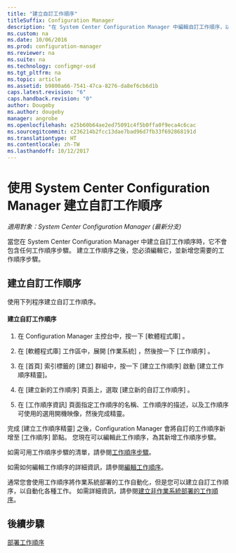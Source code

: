 ```yaml
---
title: "建立自訂工作順序"
titleSuffix: Configuration Manager
description: "在 System Center Configuration Manager 中編輯自訂工作順序，以在工作順序中新增步驟。"
ms.custom: na
ms.date: 10/06/2016
ms.prod: configuration-manager
ms.reviewer: na
ms.suite: na
ms.technology: configmgr-osd
ms.tgt_pltfrm: na
ms.topic: article
ms.assetid: b9800a66-7541-47ca-8276-da8ef6cb6d1b
caps.latest.revision: "6"
caps.handback.revision: "0"
author: Dougeby
ms.author: dougeby
manager: angrobe
ms.openlocfilehash: e25b60b64ae2ed75091c4f5b0ffa0f9eca4c6cac
ms.sourcegitcommit: c236214b2fcc13dae7bad96d7fb33f692868191d
ms.translationtype: HT
ms.contentlocale: zh-TW
ms.lasthandoff: 10/12/2017
---
```

# <a name="create-a-custom-task-sequence-with-system-center-configuration-manager"></a>使用 System Center Configuration Manager 建立自訂工作順序

*適用對象：System Center Configuration Manager (最新分支)*

當您在 System Center Configuration Manager 中建立自訂工作順序時，它不會包含任何工作順序步驟。 建立工作順序之後，您必須編輯它，並新增您需要的工作順序步驟。  

##  <a name="BKMK_CustomTS"></a> 建立自訂工作順序  
 使用下列程序建立自訂工作順序。  

#### <a name="to-create-a-custom-task-sequence"></a>建立自訂工作順序  

1.  在 Configuration Manager 主控台中，按一下 [軟體程式庫] 。  

2.  在 [軟體程式庫]  工作區中，展開 [作業系統] ，然後按一下 [工作順序] 。  

3.  在 [首頁]  索引標籤的 [建立]  群組中，按一下 [建立工作順序]  啟動 [建立工作順序精靈]。  

4.  在 [建立新的工作順序]  頁面上，選取 [建立新的自訂工作順序] 。  

5.  在 [工作順序資訊]  頁面指定工作順序的名稱、工作順序的描述，以及工作順序可使用的選用開機映像，然後完成精靈。  

 完成 [建立工作順序精靈] 之後，Configuration Manager 會將自訂的工作順序新增至 [工作順序] 節點。 您現在可以編輯此工作順序，為其新增工作順序步驟。  

 如需可用工作順序步驟的清單，請參閱[工作順序步驟](../understand/task-sequence-steps.md)。  

 如需如何編輯工作順序的詳細資訊，請參閱[編輯工作順序](manage-task-sequences-to-automate-tasks.md#BKMK_ModifyTaskSequence)。  

 通常您會使用工作順序將作業系統部署的工作自動化，但是您可以建立自訂工作順序，以自動化各種工作。 如需詳細資訊，請參閱[建立非作業系統部署的工作順序](create-a-task-sequence-for-non-operating-system-deployments.md)。  

 ## <a name="next-steps"></a>後續步驟
 [部署工作順序](manage-task-sequences-to-automate-tasks.md#BKMK_DeployTS)
